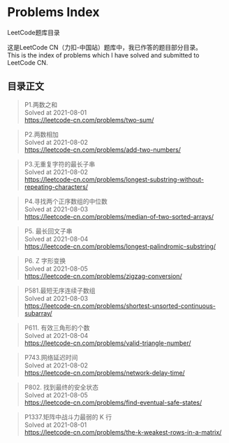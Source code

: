 # Problems Index

LeetCode题库目录

这是LeetCode CN（力扣-中国站）题库中，我已作答的题目部分目录。  
This is the index of problems which I have solved and submitted to LeetCode CN.

## 目录正文

> P1.两数之和  
> Solved at 2021-08-01  
> https://leetcode-cn.com/problems/two-sum/

> P2.两数相加  
> Solved at 2021-08-02  
> https://leetcode-cn.com/problems/add-two-numbers/

> P3.无重复字符的最长子串  
> Solved at 2021-08-02  
> https://leetcode-cn.com/problems/longest-substring-without-repeating-characters/

> P4.寻找两个正序数组的中位数  
> Solved at 2021-08-03  
> https://leetcode-cn.com/problems/median-of-two-sorted-arrays/

> P5. 最长回文子串  
> Solved at 2021-08-04  
> https://leetcode-cn.com/problems/longest-palindromic-substring/

> P6. Z 字形变换  
> Solved at 2021-08-05  
> https://leetcode-cn.com/problems/zigzag-conversion/

> P581.最短无序连续子数组  
> Solved at 2021-08-03  
> https://leetcode-cn.com/problems/shortest-unsorted-continuous-subarray/

> P611. 有效三角形的个数  
> Solved at 2021-08-04  
> https://leetcode-cn.com/problems/valid-triangle-number/

> P743.网络延迟时间  
> Solved at 2021-08-02  
> https://leetcode-cn.com/problems/network-delay-time/

> P802. 找到最终的安全状态  
> Solved at 2021-08-05  
> https://leetcode-cn.com/problems/find-eventual-safe-states/

> P1337.矩阵中战斗力最弱的 K 行  
> Solved at 2021-08-01  
> https://leetcode-cn.com/problems/the-k-weakest-rows-in-a-matrix/
